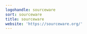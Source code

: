 ```yaml
---
logohandle: sourceware
sort: sourceware
title: sourceware
website: 'https://sourceware.org/'
---
```

